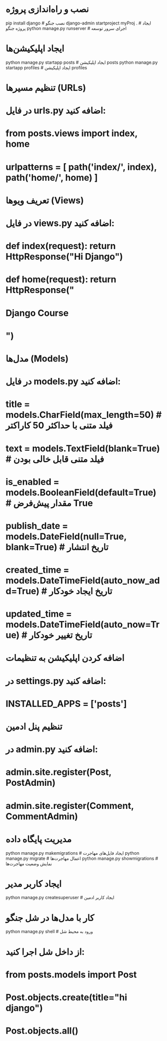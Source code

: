 # نصب و راه‌اندازی پروژه
pip install django                   # نصب جنگو
django-admin startproject myProj .   # ایجاد پروژه جنگو
python manage.py runserver           # اجرای سرور توسعه

# ایجاد اپلیکیشن‌ها
python manage.py startapp posts      # ایجاد اپلیکیشن posts
python manage.py startapp profiles   # ایجاد اپلیکیشن profiles

# تنظیم مسیرها (URLs)
# در فایل urls.py اضافه کنید:
# from posts.views import index, home
# urlpatterns = [ path('index/', index), path('home/', home) ]

# تعریف ویوها (Views)
# در فایل views.py اضافه کنید:
# def index(request): return HttpResponse("Hi Django")
# def home(request): return HttpResponse("<h1> Django Course<h1>")

# مدل‌ها (Models)
# در فایل models.py اضافه کنید:
# title = models.CharField(max_length=50)           # فیلد متنی با حداکثر 50 کاراکتر
# text = models.TextField(blank=True)               # فیلد متنی قابل خالی بودن
# is_enabled = models.BooleanField(default=True)    # مقدار پیش‌فرض True
# publish_date = models.DateField(null=True, blank=True) # تاریخ انتشار
# created_time = models.DateTimeField(auto_now_add=True) # تاریخ ایجاد خودکار
# updated_time = models.DateTimeField(auto_now=True)     # تاریخ تغییر خودکار

# اضافه کردن اپلیکیشن به تنظیمات
# در settings.py اضافه کنید:
# INSTALLED_APPS = ['posts']

# تنظیم پنل ادمین
# در admin.py اضافه کنید:
# admin.site.register(Post, PostAdmin)
# admin.site.register(Comment, CommentAdmin)

# مدیریت پایگاه داده
python manage.py makemigrations      # ایجاد فایل‌های مهاجرت
python manage.py migrate             # اعمال مهاجرت‌ها
python manage.py showmigrations      # نمایش وضعیت مهاجرت‌ها

# ایجاد کاربر مدیر
python manage.py createsuperuser     # ایجاد کاربر ادمین

# کار با مدل‌ها در شل جنگو
python manage.py shell               # ورود به محیط شل
# از داخل شل اجرا کنید:
# from posts.models import Post
# Post.objects.create(title="hi django")
# Post.objects.all()
